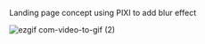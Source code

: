 Landing page concept using PIXI to add blur effect

![ezgif com-video-to-gif (2)](https://user-images.githubusercontent.com/29877236/89712927-0d37bb00-d962-11ea-9656-9d8af6f12b3d.gif)
